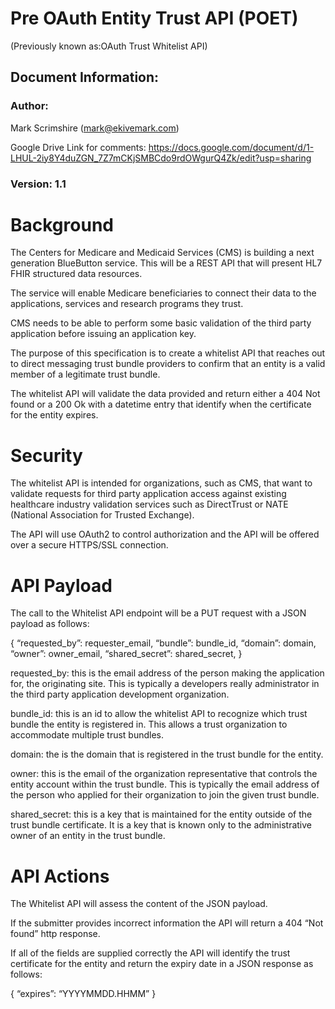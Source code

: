 # Pre OAuth Entity Trust API (POET) 
(Previously known as:OAuth Trust Whitelist API)

## Document Information:

### Author: 
Mark Scrimshire (mark@ekivemark.com)

Google Drive Link for comments: https://docs.google.com/document/d/1-LHUL-2iy8Y4duZGN_7Z7mCKjSMBCdo9rdOWgurQ4Zk/edit?usp=sharing

### Version: 1.1

# Background

The Centers for Medicare and Medicaid Services (CMS) is building a next generation BlueButton service. This will be a REST API that will present HL7 FHIR structured data resources.

The service will enable Medicare beneficiaries to connect their data to the applications, services and research programs they trust.

CMS needs to be able to perform some basic validation of the third party application before issuing an application key. 

The purpose of this specification is to create a whitelist API that reaches out to direct messaging trust bundle providers to confirm that an entity is a valid member of a legitimate trust bundle.

The whitelist API will validate the data provided and return either a 404 Not found or a 200 Ok with a datetime entry that identify when the certificate for the entity expires.

# Security

The whitelist API is intended for organizations, such as CMS, that want to validate requests for third party application access against existing healthcare industry validation services such as DirectTrust or NATE (National Association for Trusted Exchange).

The API will use OAuth2 to control authorization and the API will be offered over a secure HTTPS/SSL connection.

# API Payload

The call to the Whitelist API endpoint will be a PUT request with a JSON payload as follows:

{
“requested_by”: requester_email,
“bundle”: bundle_id,
“domain”: domain,
“owner”: owner_email,
“shared_secret”: shared_secret,
}

requested_by: this is the email address of the person making the application for, the originating site. This is typically a developers really administrator in the third party application development organization.

bundle_id: this is an id to allow the whitelist API to recognize which trust bundle the entity is registered in. This allows a trust organization to accommodate multiple trust bundles.

domain: the is the domain that is registered in the trust bundle for the entity.

owner: this is the email of the organization representative that controls the entity account within the trust bundle. This is typically the email address of the person who applied for their organization to join the given trust bundle.

shared_secret: this is a key that is maintained for the entity outside of the trust bundle certificate. It is a key that is known only to the administrative owner of an entity in the trust bundle.

# API Actions

The Whitelist API will assess the content of the JSON payload. 

If the submitter provides incorrect information the API will return a 404 “Not found” http response.

If all of the fields are supplied correctly the API will identify the trust certificate for the entity and return the expiry date in a JSON response as follows:

{
“expires”: “YYYYMMDD.HHMM”
}

